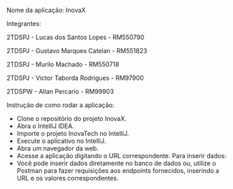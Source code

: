 Nome da aplicação: InovaX

Integrantes:

2TDSPJ - Lucas dos Santos Lopes - RM550790

2TDSPJ - Gustavo Marques Catelan - RM551823

2TDSPJ - Murilo Machado - RM550718

2TDSPJ - Victor Taborda Rodrigues - RM97900

2TDSPW - Allan Percario - RM99903

Instrução de como rodar a aplicação:
- Clone o repositório do projeto InovaX.
- Abra o IntelliJ IDEA.
- Importe o projeto InovaTech no IntelliJ.
- Execute o aplicativo no IntelliJ.
- Abra um navegador da web.
- Acesse a aplicação digitando o URL correspondente.
Para inserir dados:
- Você pode inserir dados diretamente no banco de dados ou, utilize o Postman para fazer requisições aos endpoints fornecidos, inserindo a URL e os valores correspondentes.
